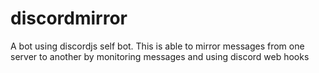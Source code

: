 # discordmirror

A bot using discordjs self bot.
This is able to mirror messages from one server to another by monitoring messages and using discord web hooks

